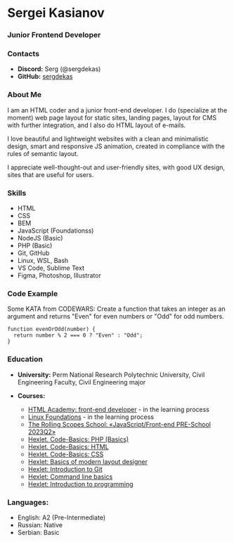 # Sergei Kasianov

### Junior Frontend Developer


### Contacts

* __Discord:__ Serg (@sergdekas)
* __GitHub:__ [sergdekas](https://github.com/sergdekas)


### About Me

I am an HTML coder and a junior front-end developer. I do (specialize at the moment) web page layout for static sites, landing pages, layout for CMS with further integration, and I also do HTML layout of e-mails.

I love beautiful and lightweight websites with a clean and minimalistic design, smart and responsive JS animation, created in compliance with the rules of semantic layout.

I appreciate well-thought-out and user-friendly sites, with good UX design, sites that are useful for users.


### Skills

* HTML
* CSS
* BEM
* JavaScript (Foundationss)
* NodeJS (Basic)
* PHP (Basic)
* Git, GitHub
* Linux, WSL, Bash
* VS Code, Sublime Text
* Figma, Photoshop, Illustrator


### Code Example

Some KATA from CODEWARS: Create a function that takes an integer as an argument and returns "Even" for even numbers or "Odd" for odd numbers.


```
function evenOrOdd(number) {
  return number % 2 === 0 ? "Even" : "Odd";
}
```


### Education

* __University:__ Perm National Research Polytechnic University, Civil Engineering Faculty, Civil Engineering major 

* __Courses:__ 
  + [HTML Academy: front-end developer](https://www.htmlacademy.ru) - in the learning process
  + [Linux Foundations](https://killercoda.com/pawelpiwosz/course/linuxFundamentals) - in the learning process
  + [The Rolling Scopes School: «JavaScript/Front-end PRE-School 2023Q2» ](https://rs.school/js-stage0/)
  + [Hexlet. Code-Basics: PHP (Basics)](https://code-basics.com/ru/languages/php)
  + [Hexlet. Code-Basics: HTML](https://code-basics.com/ru/languages/html)
  + [Hexlet. Code-Basics: CSS](https://code-basics.com/ru/languages/css)
  + [Hexlet: Basics of modern layout designer](https://ru.hexlet.io/courses/layout-designer-basics)
  + [Hexlet: Introduction to Git](https://ru.hexlet.io/courses/intro_to_git)
  + [Hexlet: Command line basics](https://ru.hexlet.io/courses/cli-basics)
  + [Hexlet: Introduction to programming](https://ru.hexlet.io/courses/introduction_to_programming)


### Languages:

* English: A2 (Pre-Intermediate)
* Russian: Native
* Serbian: Basic
